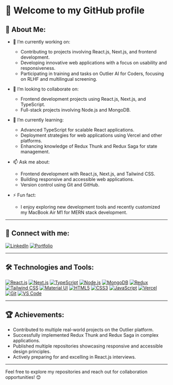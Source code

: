 # 👋 Welcome to my GitHub profile

## 🚀 About Me:
- 🔭 I’m currently working on:
  - Contributing to projects involving React.js, Next.js, and frontend development.
  - Developing innovative web applications with a focus on usability and responsiveness.
  - Participating in training and tasks on Outlier AI for Coders, focusing on RLHF and multilingual screening.

- 🤝 I’m looking to collaborate on:
  - Frontend development projects using React.js, Next.js, and TypeScript.
  - Full-stack projects involving Node.js and MongoDB.

- 🌱 I’m currently learning:
  - Advanced TypeScript for scalable React applications.
  - Deployment strategies for web applications using Vercel and other platforms.
  - Enhancing knowledge of Redux Thunk and Redux Saga for state management.

- 📫 Ask me about:
  - Frontend development with React.js, Next.js, and Tailwind CSS.
  - Building responsive and accessible web applications.
  - Version control using Git and GitHub.

- ⚡ Fun fact:
  - I enjoy exploring new development tools and recently customized my MacBook Air M1 for MERN stack development.

---

## 🔗 Connect with me:
[![LinkedIn](https://img.shields.io/badge/LinkedIn-blue?style=flat-square&logo=linkedin)](https://www.linkedin.com/in/vivek-singh-5770b41b7/)
[![Portfolio](https://img.shields.io/badge/Portfolio-black?style=flat-square&logo=github)](https://my-portfolio-gx5zhpptz-portfolios-projects-e00a3080.vercel.app/)

---

## 🛠️ Technologies and Tools:
[![React.js](https://img.shields.io/badge/React.js-black?style=flat-square&logo=react)](https://reactjs.org/)
[![Next.js](https://img.shields.io/badge/Next.js-black?style=flat-square&logo=next.js)](https://nextjs.org/)
[![TypeScript](https://img.shields.io/badge/TypeScript-black?style=flat-square&logo=typescript)](https://www.typescriptlang.org/)
[![Node.js](https://img.shields.io/badge/Node.js-black?style=flat-square&logo=node.js)](https://nodejs.org/)
[![MongoDB](https://img.shields.io/badge/MongoDB-black?style=flat-square&logo=mongodb)](https://www.mongodb.com/)
[![Redux](https://img.shields.io/badge/Redux-black?style=flat-square&logo=redux)](https://redux.js.org/)
[![Tailwind CSS](https://img.shields.io/badge/Tailwind%20CSS-black?style=flat-square&logo=tailwind-css)](https://tailwindcss.com/)
[![Material UI](https://img.shields.io/badge/Material--UI-black?style=flat-square&logo=mui)](https://mui.com/)
[![HTML5](https://img.shields.io/badge/HTML5-black?style=flat-square&logo=html5)](https://developer.mozilla.org/en-US/docs/Web/HTML)
[![CSS3](https://img.shields.io/badge/CSS3-black?style=flat-square&logo=css3)](https://developer.mozilla.org/en-US/docs/Web/CSS)
[![JavaScript](https://img.shields.io/badge/JavaScript-black?style=flat-square&logo=javascript)](https://developer.mozilla.org/en-US/docs/Web/JavaScript)
[![Vercel](https://img.shields.io/badge/Vercel-black?style=flat-square&logo=vercel)](https://vercel.com/)
[![Git](https://img.shields.io/badge/Git-black?style=flat-square&logo=git)](https://git-scm.com/)
[![VS Code](https://img.shields.io/badge/VS%20Code-black?style=flat-square&logo=visual-studio-code)](https://code.visualstudio.com/)

---

## 🏆 Achievements:
- Contributed to multiple real-world projects on the Outlier platform.
- Successfully implemented Redux Thunk and Redux Saga in complex applications.
- Published multiple repositories showcasing responsive and accessible design principles.
- Actively preparing for and excelling in React.js interviews.

---

Feel free to explore my repositories and reach out for collaboration opportunities! 😊
